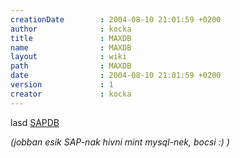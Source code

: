 ```yaml
---
creationDate        : 2004-08-10 21:01:59 +0200 
author              : kocka 
title               : MAXDB 
name                : MAXDB 
layout              : wiki 
path                : MAXDB 
date                : 2004-08-10 21:01:59 +0200 
version             : 1 
creator             : kocka 
---
```

lasd [SAPDB](SAPDB.html)

_(jobban esik SAP-nak hivni mint mysql-nek, bocsi :) )_

